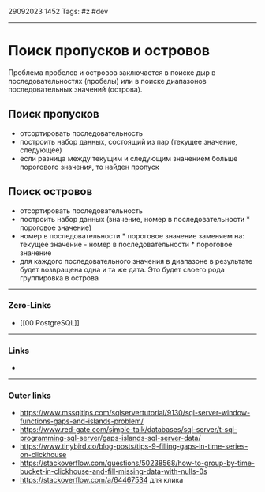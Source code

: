 29092023 1452
Tags: #z #dev 

---
# Поиск пропусков и островов

Проблема пробелов и островов заключается в поиске дыр в последовательностях (пробелы) или в поиске диапазонов последовательных значений (острова).

## Поиск пропусков
- отсортировать последовательность
- построить набор данных, состоящий из пар (текущее значение, следующее)
- если разница между текущим и следующим значением больше порогового значения, то найден пропуск

## Поиск островов
- отсортировать последовательность
- построить набор данных (значение, номер в последовательности * пороговое значение)
- номер в последовательности * пороговое значение заменяем на: текущее значение - номер в последовательности * пороговое значение
- для каждого последовательного значения в диапазоне в результате будет возвращена одна и та же дата. Это будет своего рода группировка в острова

---
### Zero-Links
- [[00 PostgreSQL]]

---
### Links
- 

---
### Outer links
- https://www.mssqltips.com/sqlservertutorial/9130/sql-server-window-functions-gaps-and-islands-problem/
- https://www.red-gate.com/simple-talk/databases/sql-server/t-sql-programming-sql-server/gaps-islands-sql-server-data/
- https://www.tinybird.co/blog-posts/tips-9-filling-gaps-in-time-series-on-clickhouse
- https://stackoverflow.com/questions/50238568/how-to-group-by-time-bucket-in-clickhouse-and-fill-missing-data-with-nulls-0s
- https://stackoverflow.com/a/64467534 для клика